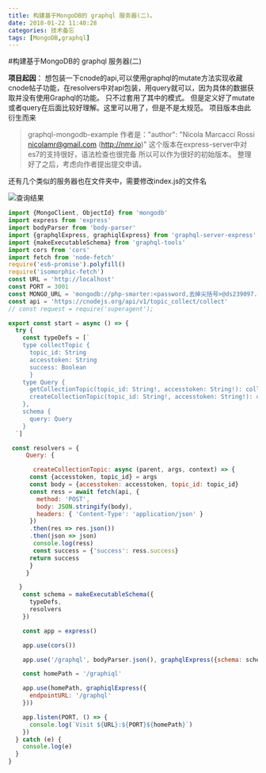 ```yaml
---
title: 构建基于MongoDB的 graphql 服务器(二)。
date: 2018-01-22 11:40:28
categories: 技术备忘
tags: [MongoDB,graphql]
---
```


#构建基于MongoDB的 graphql 服务器(二)

**项目起因**：
想包装一下cnode的api,可以使用graphql的mutate方法实现收藏cnode帖子功能，在resolvers中对api包装，用query就可以，因为具体的数据获取并没有使用Graphql的功能。  只不过套用了其中的模式。 但是定义好了mutate或者query在后面比较好理解。这里可以用了，但是不是太规范。
项目版本由此 衍生而来 
>graphql-mongodb-example
作者是："author": "Nicola Marcacci Rossi <nicolamr@gmail.com> (http://nmr.io)"
>这个版本在express-server中对es7的支持很好，语法检查也很完备
所以可以作为很好的初始版本。 整理好了之后，考虑向作者提出提交申请。

还有几个类似的服务器也在文件夹中，需要修改index.js的文件名

![查询结果](https://ws3.sinaimg.cn/large/006tKfTcgy1fnp7rp2nhcj30zf0glgmk.jpg)

```javascript
import {MongoClient, ObjectId} from 'mongodb'
import express from 'express'
import bodyParser from 'body-parser'
import {graphqlExpress, graphiqlExpress} from 'graphql-server-express'
import {makeExecutableSchema} from 'graphql-tools'
import cors from 'cors'
import fetch from 'node-fetch'
require('es6-promise').polyfill()
require('isomorphic-fetch')
const URL = 'http://localhost'
const PORT = 3001
const MONGO_URL = 'mongodb://php-smarter:<password,去掉尖括号>@ds239097.mlab.com:39097/recompose'
const api = 'https://cnodejs.org/api/v1/topic_collect/collect'
// const request = require('superagent');

export const start = async () => {
  try {
    const typeDefs = [`
    type collectTopic {
      topic_id: String
      accesstoken: String
      success: Boolean
      }
    type Query {
      getCollectionTopic(topic_id: String!, accesstoken: String!): collectTopic,
      createCollectionTopic(topic_id: String!, accesstoken: String!): collectTopic
    },
    schema {
      query: Query
    }
  `]

 const resolvers = {
     Query: {

       createCollectionTopic: async (parent, args, context) => {
      const {accesstoken, topic_id} = args
      const body = {accesstoken: accesstoken, topic_id: topic_id}
      const ress = await fetch(api, {
        method: 'POST',
        body: JSON.stringify(body),
        headers: { 'Content-Type': 'application/json' }
      })
      .then(res => res.json())
      .then(json => json)
       console.log(ress)
       const success = {'success': ress.success}
      return success  
      }
     }

   }
    const schema = makeExecutableSchema({
      typeDefs,
      resolvers
    })

    const app = express()

    app.use(cors())

    app.use('/graphql', bodyParser.json(), graphqlExpress({schema: schema}))

    const homePath = '/graphiql'

    app.use(homePath, graphiqlExpress({
      endpointURL: '/graphql'
    }))

    app.listen(PORT, () => {
      console.log(`Visit ${URL}:${PORT}${homePath}`)
    })
  } catch (e) {
    console.log(e)
  }
}
```

